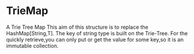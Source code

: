 # TrieMap
A Trie Tree Map
This aim of this structure is to replace the HashMap[String,T].
The key of string type is built on the Trie-Tree.
For the quickly retrieve,you can only put or get the value for some key,so it is an immutable collection.
